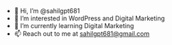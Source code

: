 - 👋 Hi, I’m @sahilgpt681
- 👀 I’m interested in WordPress and Digital Marketing
- 🌱 I’m currently learning Digital Marketing
- 📫 Reach out to me at sahilgpt681@gmail.com 
<!---
sahilgpt681/sahilgpt681 is a ✨ special ✨ repository because its `README.md` (this file) appears on your GitHub profile.
You can click the Preview link to take a look at your changes.
--->
